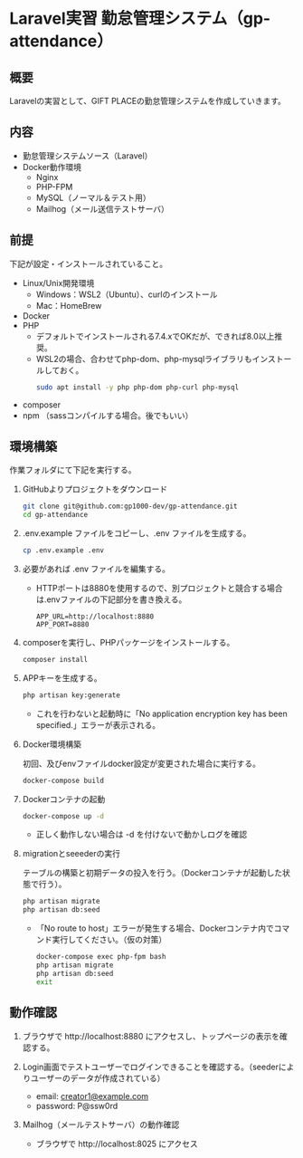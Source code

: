 # Laravel実習 勤怠管理システム（gp-attendance）

## 概要

Laravelの実習として、GIFT PLACEの勤怠管理システムを作成していきます。

## 内容

- 勤怠管理システムソース（Laravel）
- Docker動作環境
    - Nginx
    - PHP-FPM
    - MySQL（ノーマル＆テスト用）
    - Mailhog（メール送信テストサーバ）

## 前提

下記が設定・インストールされていること。

- Linux/Unix開発環境
    - Windows：WSL2（Ubuntu）、curlのインストール
    - Mac：HomeBrew
- Docker
- PHP
    - デフォルトでインストールされる7.4.xでOKだが、できれば8.0以上推奨。
    - WSL2の場合、合わせてphp-dom、php-mysqlライブラリもインストールしておく。
        ```bash
        sudo apt install -y php php-dom php-curl php-mysql
        ```
- composer
- npm （sassコンパイルする場合。後でもいい）

## 環境構築

作業フォルダにて下記を実行する。

1. GitHubよりプロジェクトをダウンロード

    ```bash
    git clone git@github.com:gp1000-dev/gp-attendance.git
    cd gp-attendance
    ```

1. .env.example ファイルをコピーし、.env ファイルを生成する。

    ```bash
    cp .env.example .env
    ```

1. 必要があれば .env ファイルを編集する。

    - HTTPポートは8880を使用するので、別プロジェクトと競合する場合は.envファイルの下記部分を書き換える。

        ```
        APP_URL=http://localhost:8880
        APP_PORT=8880
        ```

1. composerを実行し、PHPパッケージをインストールする。

    ```bash
    composer install
    ```

1. APPキーを生成する。

    ```bash
    php artisan key:generate
    ```

    -  これを行わないと起動時に「No application encryption key has been specified.」エラーが表示される。

1. Docker環境構築

    初回、及びenvファイルdocker設定が変更された場合に実行する。

    ```bash
    docker-compose build
    ```

1. Dockerコンテナの起動

    ```bash
    docker-compose up -d
    ```

    - 正しく動作しない場合は -d を付けないで動かしログを確認

1. migrationとseeederの実行

    テーブルの構築と初期データの投入を行う。（Dockerコンテナが起動した状態で行う）。

    ```bash
    php artisan migrate
    php artisan db:seed
    ```

    - 「No route to host」エラーが発生する場合、Dockerコンテナ内でコマンド実行してください。（仮の対策）

        ```bash
        docker-compose exec php-fpm bash
        php artisan migrate
        php artisan db:seed
        exit
        ```

## 動作確認

1. ブラウザで http://localhost:8880 にアクセスし、トップページの表示を確認する。

1. Login画面でテストユーザーでログインできることを確認する。（seederによりユーザーのデータが作成されている）

   - email: creator1@example.com
   - password: P@ssw0rd

1. Mailhog（メールテストサーバ）の動作確認

    - ブラウザで http://localhost:8025 にアクセス
